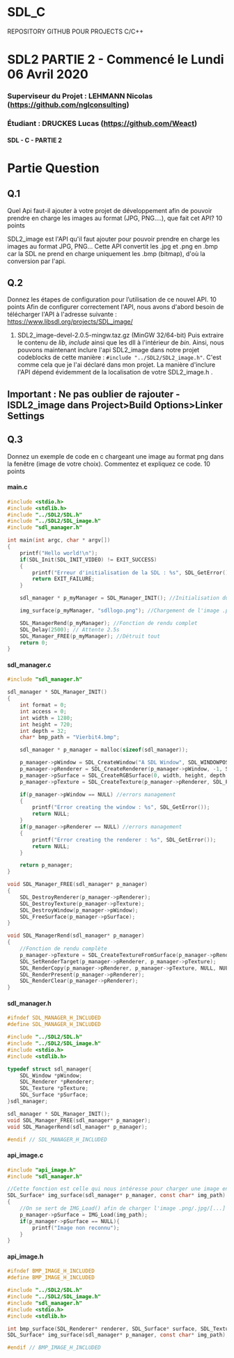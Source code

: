 # SDL_C
REPOSITORY GITHUB POUR PROJECTS C/C++

# SDL2 PARTIE 2 - Commencé le Lundi 06 Avril 2020
### Superviseur du Projet : LEHMANN Nicolas (https://github.com/nglconsulting)
### Étudiant : DRUCKES Lucas (https://github.com/Weact)
#### SDL - C - PARTIE 2

# Partie Question

## Q.1
Quel Api faut-il ajouter à votre projet de développement afin de pouvoir prendre en charge les images au format (JPG, PNG….), que fait cet API?
10 points

SDL2_image est l'API qu'il faut ajouter pour pouvoir prendre en charge les images au format JPG, PNG...
Cette API convertit les .jpg et .png en .bmp car la SDL ne prend en charge uniquement les .bmp (bitmap), d'où la conversion par l'api.

## Q.2
Donnez les étapes de configuration pour l’utilisation de ce nouvel API.
10 points
Afin de configurer correctement l'API, nous avons d'abord besoin de télécharger l'API à l'adresse suivante : https://www.libsdl.org/projects/SDL_image/
1. SDL2_image-devel-2.0.5-mingw.taz.gz (MinGW 32/64-bit)
Puis extraire le contenu de *lib*, *include* ainsi que les dll à l'intérieur de *bin*.
Ainsi, nous pouvons maintenant inclure l'api SDL2_image dans notre projet codeblocks de cette manière : `#include "../SDL2/SDL2_image.h"`.
C'est comme cela que je l'ai déclaré dans mon projet.
La manière d'inclure l'API dépend évidemment de la localisation de votre SDL2_image.h .
## Important : Ne pas oublier de rajouter -lSDL2_image dans Project>Build Options>Linker Settings

## Q.3
Donnez un exemple de code en c chargeant une image au format png dans la fenêtre (image de votre choix). Commentez et expliquez ce code.
10 points

#### main.c
```c
#include <stdio.h>
#include <stdlib.h>
#include "../SDL2/SDL.h"
#include "../SDL2/SDL_image.h"
#include "sdl_manager.h"

int main(int argc, char * argv[])
{
    printf("Hello world!\n");
    if(SDL_Init(SDL_INIT_VIDEO) != EXIT_SUCCESS)
    {
        printf("Erreur d'initialisation de la SDL : %s", SDL_GetError());
        return EXIT_FAILURE;
    }

    sdl_manager * p_myManager = SDL_Manager_INIT(); //Initialisation du SDL_Manager, donc de la fenêtre, du renderer, texture et surface

    img_surface(p_myManager, "sdllogo.png"); //Chargement de l'image .png et conversion en .bmp pour l'affichage

    SDL_ManagerRend(p_myManager); //Fonction de rendu complet
    SDL_Delay(2500); // Attente 2.5s
    SDL_Manager_FREE(p_myManager); //Détruit tout
    return 0;
}
```

#### sdl_manager.c
```c
#include "sdl_manager.h"

sdl_manager * SDL_Manager_INIT()
{
    int format = 0;
    int access = 0;
    int width = 1280;
    int height = 720;
    int depth = 32;
    char* bmp_path = "Vierbit4.bmp";

    sdl_manager * p_manager = malloc(sizeof(sdl_manager));

    p_manager->pWindow = SDL_CreateWindow("A SDL Window", SDL_WINDOWPOS_CENTERED, SDL_WINDOWPOS_CENTERED, width, height, SDL_WINDOW_RESIZABLE); //Create window
    p_manager->pRenderer = SDL_CreateRenderer(p_manager->pWindow, -1, SDL_RENDERER_ACCELERATED);
    p_manager->pSurface = SDL_CreateRGBSurface(0, width, height, depth, 0,  0,  0, 0);
	p_manager->pTexture = SDL_CreateTexture(p_manager->pRenderer, SDL_PIXELFORMAT_RGBA8888, SDL_TEXTUREACCESS_TARGET, width, height);

	if(p_manager->pWindow == NULL) //errors management
	{
		printf("Error creating the window : %s", SDL_GetError());
		return NULL;
	}
	if(p_manager->pRenderer == NULL) //errors management
	{
		printf("Error creating the renderer : %s", SDL_GetError());
		return NULL;
	}

	return p_manager;
}

void SDL_Manager_FREE(sdl_manager* p_manager)
{
    SDL_DestroyRenderer(p_manager->pRenderer);
    SDL_DestroyTexture(p_manager->pTexture);
    SDL_DestroyWindow(p_manager->pWindow);
    SDL_FreeSurface(p_manager->pSurface);
}

void SDL_ManagerRend(sdl_manager* p_manager)
{
    //Fonction de rendu complète
    p_manager->pTexture = SDL_CreateTextureFromSurface(p_manager->pRenderer, p_manager->pSurface);
    SDL_SetRenderTarget(p_manager->pRenderer, p_manager->pTexture);
    SDL_RenderCopy(p_manager->pRenderer, p_manager->pTexture, NULL, NULL);
    SDL_RenderPresent(p_manager->pRenderer);
    SDL_RenderClear(p_manager->pRenderer);
}
```
#### sdl_manager.h
```c
#ifndef SDL_MANAGER_H_INCLUDED
#define SDL_MANAGER_H_INCLUDED

#include "../SDL2/SDL.h"
#include "../SDL2/SDL_image.h"
#include <stdio.h>
#include <stdlib.h>

typedef struct sdl_manager{
	SDL_Window *pWindow;
	SDL_Renderer *pRenderer;
	SDL_Texture *pTexture;
	SDL_Surface *pSurface;
}sdl_manager;

sdl_manager * SDL_Manager_INIT();
void SDL_Manager_FREE(sdl_manager* p_manager);
void SDL_ManagerRend(sdl_manager* p_manager);

#endif // SDL_MANAGER_H_INCLUDED
```
#### api_image.c
```c
#include "api_image.h"
#include "sdl_manager.h"

//Cette fonction est celle qui nous intéresse pour charger une image en se servant de l'api SDL2_image
SDL_Surface* img_surface(sdl_manager* p_manager, const char* img_path)
{
    //On se sert de IMG_Load() afin de charger l'image .png/.jpg/[...] afin de l'afficher avec un rendu plus tard
    p_manager->pSurface = IMG_Load(img_path);
    if(p_manager->pSurface == NULL){
        printf("Image non reconnu");
    }
}
```
#### api_image.h
```c
#ifndef BMP_IMAGE_H_INCLUDED
#define BMP_IMAGE_H_INCLUDED

#include "../SDL2/SDL.h"
#include "../SDL2/SDL_image.h"
#include "sdl_manager.h"
#include <stdio.h>
#include <stdlib.h>

int bmp_surface(SDL_Renderer* renderer, SDL_Surface* surface, SDL_Texture* texture, int format, int access, int width, int height, const char* bmp_path);
SDL_Surface* img_surface(sdl_manager* p_manager, const char* img_path);

#endif // BMP_IMAGE_H_INCLUDED
```
